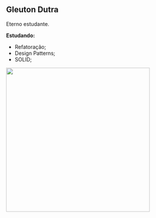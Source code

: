 ## Gleuton Dutra
Eterno estudante.

**Estudando:**

<ul>
    <li>Refatoração;</li>
    <li>Design Patterns;</li>
    <li>SOLID;</li>
</ul>

<img width="390px" src="https://github-readme-stats.vercel.app/api/top-langs/?username=gleuton&hide=html&layout=compact"  alt=""/>
